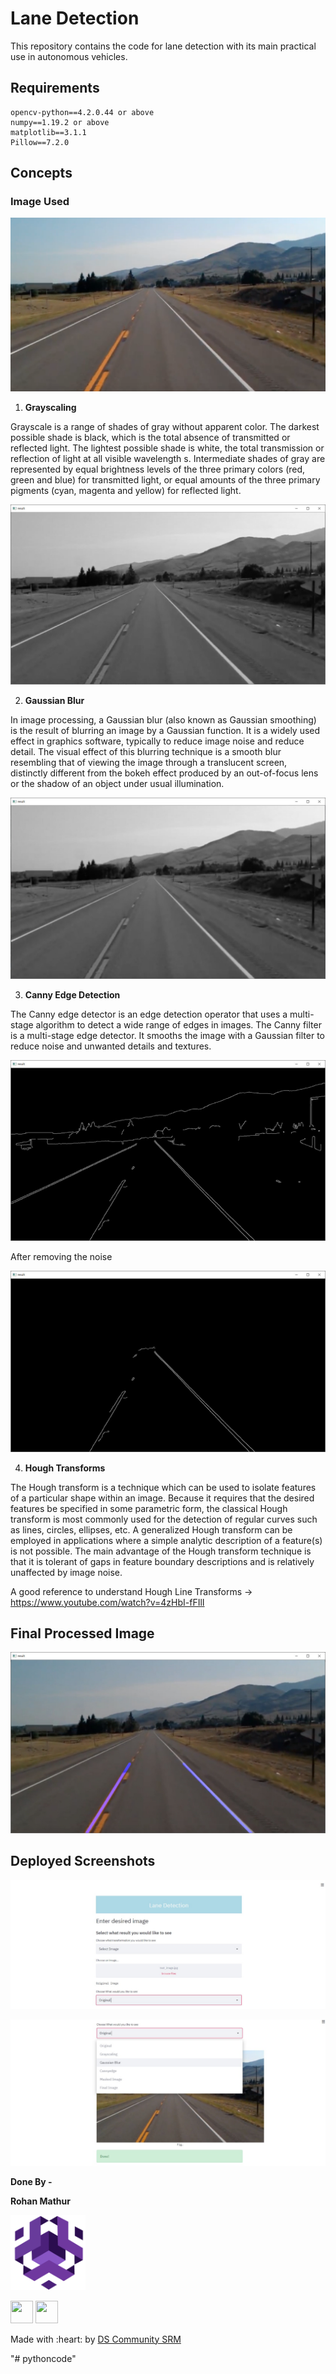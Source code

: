 # Lane Detection
This repository contains the code for lane detection with its main practical use in autonomous vehicles.

## Requirements
```
opencv-python==4.2.0.44 or above
numpy==1.19.2 or above
matplotlib==3.1.1
Pillow==7.2.0
```
## Concepts

### Image Used
![alt text](https://github.com/RohanMathur17/Lane-Detection/blob/master/Images/test_image.jpg)

1. **Grayscaling**

Grayscale is a range of shades of gray without apparent color. The darkest possible shade is black, which is the total absence of transmitted or reflected light. The lightest possible shade is white, the total transmission or reflection of light at all visible wavelength s. Intermediate shades of gray are represented by equal brightness levels of the three primary colors (red, green and blue) for transmitted light, or equal amounts of the three primary pigments (cyan, magenta and yellow) for reflected light.

![alt text](https://github.com/RohanMathur17/Lane-Detection/blob/master/Images/Grayscaling.jpeg)


2. **Gaussian Blur**

In image processing, a Gaussian blur (also known as Gaussian smoothing) is the result of blurring an image by a Gaussian function. It is a widely used effect in graphics software, typically to reduce image noise and reduce detail. The visual effect of this blurring technique is a smooth blur resembling that of viewing the image through a translucent screen, distinctly different from the bokeh effect produced by an out-of-focus lens or the shadow of an object under usual illumination.

![alt text](https://github.com/RohanMathur17/Lane-Detection/blob/master/Images/GaussianBlur.jpeg)

3. **Canny Edge Detection**

The Canny edge detector is an edge detection operator that uses a multi-stage algorithm to detect a wide range of edges in images. The Canny filter is a multi-stage edge detector. It smooths the image with a Gaussian filter to reduce noise and unwanted details and textures.


![alt text](https://github.com/RohanMathur17/Lane-Detection/blob/master/Images/CannyEdgeDetection.jpeg)

After removing the noise 

![alt text](https://github.com/RohanMathur17/Lane-Detection/blob/master/Images/FilteredCannyImage.jpeg)

4. **Hough Transforms**

The Hough transform is a technique which can be used to isolate features of a particular shape within an image. Because it requires that the desired features be specified in some parametric form, the classical Hough transform is most commonly used for the detection of regular curves such as lines, circles, ellipses, etc. 
A generalized Hough transform can be employed in applications where a simple analytic description of a feature(s) is not possible. The main advantage of the Hough transform technique is that it is tolerant of gaps in feature boundary descriptions and is relatively unaffected by image noise.

A good reference to understand Hough Line Transforms -> https://www.youtube.com/watch?v=4zHbI-fFIlI



## Final Processed Image

![alt text](https://github.com/RohanMathur17/Lane-Detection/blob/master/Images/FinalProcessedImage.jpeg)


## Deployed Screenshots

![alt text](https://github.com/RohanMathur17/Lane-Detection/blob/master/Images/SelectImage.jpeg)

![alt text](https://github.com/RohanMathur17/Lane-Detection/blob/master/Images/SelectOption.jpeg)

**Done By -**

**Rohan Mathur**

<p align="left">
<img src = "https://github.com/Data-Science-Community-SRM/template/blob/master/logo-light.png?raw=true"  height="120" alt="Your Name Here (Insert Your Image Link In Src">
</p>
<p align="left">
<a href = "https://github.com/RohanMathur17"><img src = "http://www.iconninja.com/files/241/825/211/round-collaboration-social-github-code-circle-network-icon.svg" width="36" height = "36"/></a>
<a href = "https://www.linkedin.com/in/rohanmathur17">
<img src = "http://www.iconninja.com/files/863/607/751/network-linkedin-social-connection-circular-circle-media-icon.svg" width="36" height="36"/>
</a>
</p>
</td>

<p align="left">
	Made with :heart: by <a href="https://dscommunity.in">DS Community SRM</a>
</p>

"# pythoncode" 
